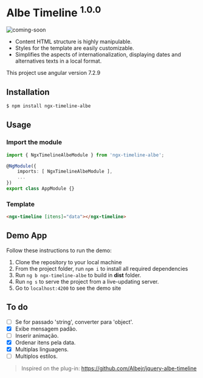 # Albe Timeline <sup>1.0.0</sup>

![coming-soon](https://user-images.githubusercontent.com/24717256/48868632-62fcb600-edc1-11e8-8d84-d66289a517f4.png)

- Content HTML structure is highly manipulable.
- Styles for the template are easily customizable.
- Simplifies the aspects of internationalization, displaying dates and alternatives texts in a local format.

This project use angular version 7.2.9

## Installation
```html
$ npm install ngx-timeline-albe
```

## Usage
### Import the module
```typescript
import { NgxTimelineAlbeModule } from 'ngx-timeline-albe';

@NgModule({
    imports: [ NgxTimelineAlbeModule ],
    ...
})
export class AppModule {}
```

### Template
```html
<ngx-timeline [itens]="data"></ngx-timeline>
```

## Demo App
Follow these instructions to run the demo:

1. Clone the repository to your local machine
2. From the project folder, run `npm i` to install all required dependencies
3. Run `ng b ngx-timeline-albe` to build in **dist** folder.
4. Run `ng s` to serve the project from a live-updating server.
5. Go to `localhost:4200` to see the demo site


## To do
- [ ] Se for passado 'string', converter para 'object'.
- [x] Exibe mensagem padão.
- [ ] Inserir animação.
- [x] Ordenar itens pela data.
- [x] Multiplas linguagens.
- [ ] Multiplos estilos.

>Inspired on the plug-in: https://github.com/Albejr/jquery-albe-timeline
